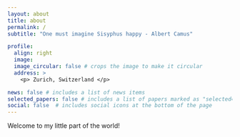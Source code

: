 ```yaml
---
layout: about
title: about
permalink: /
subtitle: "One must imagine Sisyphus happy - Albert Camus"

profile:
  align: right
  image: 
  image_circular: false # crops the image to make it circular
  address: >
    <p> Zurich, Switzerland </p>

news: false # includes a list of news items
selected_papers: false # includes a list of papers marked as "selected={true}"
social: false  # includes social icons at the bottom of the page
---
```


Welcome to my little part of the world!
